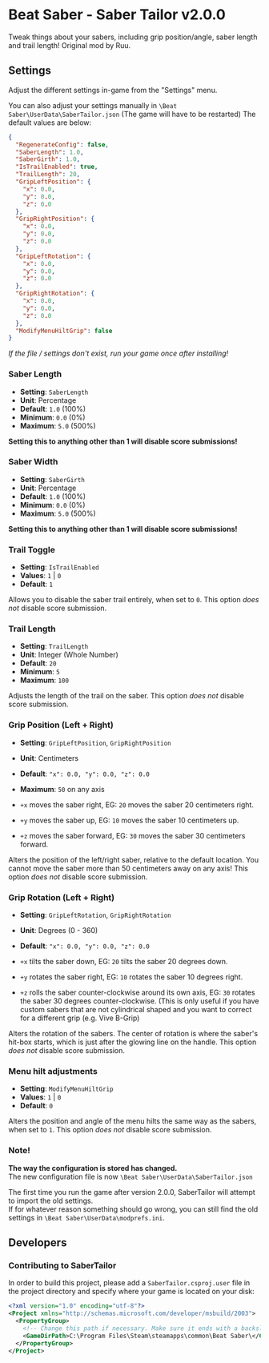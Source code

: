 # Beat Saber - Saber Tailor v2.0.0

Tweak things about your sabers, including grip position/angle, saber length and trail length! Original mod by Ruu.

## Settings

Adjust the different settings in-game from the "Settings" menu.

You can also adjust your settings manually in `\Beat Saber\UserData\SaberTailor.json` (The game will have to be restarted)
The default values are below:

```json
{
  "RegenerateConfig": false,
  "SaberLength": 1.0,
  "SaberGirth": 1.0,
  "IsTrailEnabled": true,
  "TrailLength": 20,
  "GripLeftPosition": {
    "x": 0.0,
    "y": 0.0,
    "z": 0.0
  },
  "GripRightPosition": {
    "x": 0.0,
    "y": 0.0,
    "z": 0.0
  },
  "GripLeftRotation": {
    "x": 0.0,
    "y": 0.0,
    "z": 0.0
  },
  "GripRightRotation": {
    "x": 0.0,
    "y": 0.0,
    "z": 0.0
  },
  "ModifyMenuHiltGrip": false
}
```

*If the file / settings don't exist, run your game once after installing!*

### Saber Length

- **Setting**: `SaberLength`
- **Unit**: Percentage
- **Default**: `1.0` (100%)
- **Minimum**: `0.0` (0%)
- **Maximum**: `5.0` (500%)

**Setting this to anything other than 1 will disable score submissions!**

### Saber Width

- **Setting**: `SaberGirth`
- **Unit**: Percentage
- **Default**: `1.0` (100%)
- **Minimum**: `0.0` (0%)
- **Maximum**: `5.0` (500%)

**Setting this to anything other than 1 will disable score submissions!**

### Trail Toggle

- **Setting**: `IsTrailEnabled`
- **Values**: `1` | `0`
- **Default**: `1`

Allows you to disable the saber trail entirely, when set to `0`. This option *does not* disable score submission.

### Trail Length

- **Setting**: `TrailLength`
- **Unit**: Integer (Whole Number)
- **Default**: `20`
- **Minimum**: `5`
- **Maximum**: `100`

Adjusts the length of the trail on the saber. This option *does not* disable score submission.

### Grip Position (Left + Right)

- **Setting**: `GripLeftPosition`, `GripRightPosition`
- **Unit**: Centimeters
- **Default**: `"x": 0.0, "y": 0.0, "z": 0.0`
- **Maximum**: `50` on any axis

- `+x` moves the saber right, EG: `20` moves the saber 20 centimeters right.
- `+y` moves the saber up, EG: `10` moves the saber 10 centimeters up.
- `+z` moves the saber forward, EG: `30` moves the saber 30 centimeters forward.

Alters the position of the left/right saber, relative to the default location. You cannot move the saber more than 50 centimeters away on any axis! This option *does not* disable score submission.

### Grip Rotation (Left + Right)

- **Setting**: `GripLeftRotation`, `GripRightRotation`
- **Unit**: Degrees (0 - 360)
- **Default**: `"x": 0.0, "y": 0.0, "z": 0.0`

- `+x` tilts the saber down, EG: `20` tilts the saber 20 degrees down.
- `+y` rotates the saber right, EG: `10` rotates the saber 10 degrees right.
- `+z` rolls the saber counter-clockwise around its own axis, EG: `30` rotates the saber 30 degrees counter-clockwise. (This is only useful if you have custom sabers that are not cylindrical shaped and you want to correct for a different grip (e.g. Vive B-Grip)

Alters the rotation of the sabers. The center of rotation is where the saber's hit-box starts, which is just after the glowing line on the handle. This option *does not* disable score submission.

### Menu hilt adjustments

- **Setting**: `ModifyMenuHiltGrip`
- **Values**: `1` | `0`
- **Default**: `0`

Alters the position and angle of the menu hilts the same way as the sabers, when set to `1`. This option *does not* disable score submission.

### Note!

**The way the configuration is stored has changed.**</br>
The new configuration file is now `\Beat Saber\UserData\SaberTailor.json`

The first time you run the game after version 2.0.0, SaberTailor will attempt to import the old settings.</br>
If for whatever reason something should go wrong, you can still find the old settings in `\Beat Saber\UserData\modprefs.ini`.

## Developers

### Contributing to SaberTailor
In order to build this project, please add a `SaberTailor.csproj.user` file in the project directory and specify where your game is located on your disk:

```xml
<?xml version="1.0" encoding="utf-8"?>
<Project xmlns="http://schemas.microsoft.com/developer/msbuild/2003">
  <PropertyGroup>
    <!-- Change this path if necessary. Make sure it ends with a backslash. -->
    <GameDirPath>C:\Program Files\Steam\steamapps\common\Beat Saber\</GameDirPath>
  </PropertyGroup>
</Project>
```
